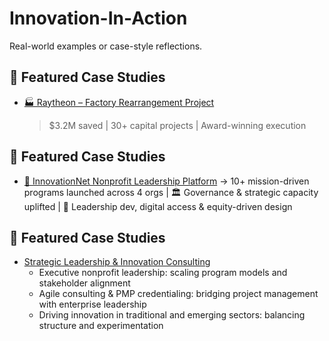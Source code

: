 # Innovation-In-Action
Real-world examples or case-style reflections.
## 🚀 Featured Case Studies
- [🏭 Raytheon – Factory Rearrangement Project](./raytheon-factory-rearrangement/)
  > $3.2M saved | 30+ capital projects | Award-winning execution
## 📌 Featured Case Studies
- [📘 InnovationNet Nonprofit Leadership Platform](./innovationnet-nonprofit-leadership/README.md)
  → 10+ mission-driven programs launched across 4 orgs | 🏛️ Governance & strategic capacity uplifted | 🌱 Leadership dev, digital access & equity-driven design
## 📌 Featured Case Studies
- [Strategic Leadership & Innovation Consulting](https://github.com/AliciaMMorgan/Innovation-In-Action/tree/main/strategic-leadership-and-innovation)
  - Executive nonprofit leadership: scaling program models and stakeholder alignment  
  - Agile consulting & PMP credentialing: bridging project management with enterprise leadership  
  - Driving innovation in traditional and emerging sectors: balancing structure and experimentation  

